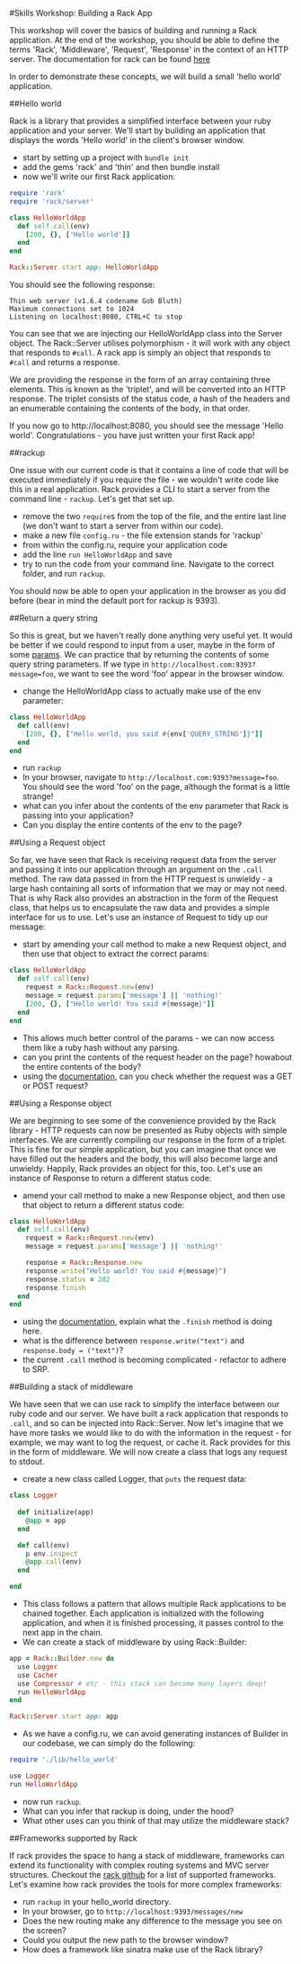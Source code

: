 #Skills Workshop: Building a Rack App

This workshop will cover the basics of building and running a Rack application. At the end of the workshop, you should be able to define the terms 'Rack', 'Middleware', 'Request', 'Response' in the context of an HTTP server. The documentation for rack can be found [here](https://github.com/rack/rack)

In order to demonstrate these concepts, we will build a small 'hello world' application.

##Hello world

Rack is a library that provides a simplified interface between your ruby application and your server. We'll start by building an application that displays the words 'Hello world' in the client's browser window.

* start by setting up a project with `bundle init`
* add the gems 'rack' and 'thin' and then bundle install
* now we'll write our first Rack application:
```ruby
require 'rack'
require 'rack/server'

class HelloWorldApp
  def self.call(env)
    [200, {}, ['Hello world']]
  end
end

Rack::Server.start app: HelloWorldApp
```
You should see the following response:
```
Thin web server (v1.6.4 codename Gob Bluth)
Maximum connections set to 1024
Listening on localhost:8080, CTRL+C to stop
```

You can see that we are injecting our HelloWorldApp class into the Server object. The Rack::Server utilises polymorphism - it will work with any object that responds to `#call`. A rack app is simply an object that responds to `#call` and returns a response.

We are providing the response in the form of an array containing three elements. This is known as the 'triplet', and will be converted into an HTTP response. The triplet consists of the status code, a hash of the headers and an enumerable containing the contents of the body, in that order.

If you now go to http://localhost:8080, you should see the message 'Hello world'. Congratulations - you have just written your first Rack app!

##rackup

One issue with our current code is that it contains a line of code that will be executed immediately if you require the file - we wouldn't write code like this in a real application. Rack provides a CLI to start a server from the command line - `rackup`. Let's get that set up.

* remove the two `require`s from the top of the file, and the entire last line (we don't want to start a server from within our code).
* make a new file `config.ru` - the file extension stands for 'rackup'
* from within the config.ru, require your application code
* add the line `run HelloWorldApp` and save
* try to run the code from your command line. Navigate to the correct folder, and run `rackup`.

You should now be able to open your application in the browser as you did before (bear in mind the default port for rackup is 9393).

##Return a query string

So this is great, but we haven't really done anything very useful yet. It would be better if we could respond to input from a user, maybe in the form of some [params](https://github.com/makersacademy/course/blob/master/pills/params.md). We can practice that by returning the contents of some query string parameters. If we type in `http://localhost.com:9393?message=foo`, we want to see the word 'foo' appear in the browser window.

* change the HelloWorldApp class to actually make use of the env parameter:
```ruby
class HelloWorldApp
  def call(env)
    [200, {}, ["Hello world, you said #{env['QUERY_STRING']}"]]
  end
end
```
* run `rackup`
* In your browser, navigate to `http://localhost.com:9393?message=foo`. You should see the word 'foo' on the page, although the format is a little strange!
* what can you infer about the contents of the env parameter that Rack is passing into your application? 
* Can you display the entire contents of the env to the page?

##Using a Request object

So far, we have seen that Rack is receiving request data from the server and passing it into our application through an argument on the `.call` method. The raw data passed in from the HTTP request is unwieldy - a large hash containing all sorts of information that we may or may not need. That is why Rack also provides an abstraction in the form of the Request class, that helps us to encapsulate the raw data and provides a simple interface for us to use. Let's use an instance of Request to tidy up our message:

* start by amending your call method to make a new Request object, and then use that object to extract the correct params:
```ruby
class HelloWorldApp
  def self.call(env)
    request = Rack::Request.new(env)
    message = request.params['message'] || 'nothing!'
    [200, {}, ["Hello world! You said #{message}"]]
  end
end
```
* This allows much better control of the params - we can now access them like a ruby hash without any parsing. 
* can you print the contents of the request header on the page? howabout the entire contents of the body?
* using the [documentation](http://www.rubydoc.info/gems/rack/Rack/Request), can you check whether the request was a GET or POST request?

##Using a Response object

We are beginning to see some of the convenience provided by the Rack library - HTTP requests can now be presented as Ruby objects with simple interfaces. We are currently compiling our response in the form of a triplet. This is fine for our simple application, but you can imagine that once we have filled out the headers and the body, this will also become large and unwieldy. Happily, Rack provides an object for this, too. Let's use an instance of Response to return a different status code:

* amend your call method to make a new Response object, and then use that object to return a different status code:
```ruby
class HelloWorldApp
  def self.call(env)
    request = Rack::Request.new(env)
    message = request.params['message'] || 'nothing!'

    response = Rack::Response.new
    response.write("Hello world! You said #{message}")
    response.status = 202
    response.finish
  end
end
```
* using the [documentation](http://www.rubydoc.info/gems/rack/Rack/Response), explain what the `.finish` method is doing here.
* what is the difference between `response.write("text")` and `response.body = ("text")`?
* the current `.call` method is becoming complicated - refactor to adhere to SRP.

##Building a stack of middleware

We have seen that we can use rack to simplify the interface between our ruby code and our server. We have built a rack application that responds to `.call`, and so can be injected into Rack::Server. Now let's imagine that we have more tasks we would like to do with the information in the request - for example, we may want to log the request, or cache it. Rack provides for this in the form of middleware. We will now create a class that logs any request to stdout.

* create a new class called Logger, that `puts` the request data:
```ruby
class Logger
  
  def initialize(app)
    @app = app
  end

  def call(env)
    p env.inspect
    @app.call(env)
  end

end
```
* This class follows a pattern that allows multiple Rack applications to be chained together. Each application is initialized with the following application, and when it is finished processing, it passes control to the next app in the chain. 
* We can create a stack of middleware by using Rack::Builder:
```ruby
app = Rack::Builder.new do
  use Logger
  use Cacher
  use Compressor # etc - this stack can become many layers deep!
  run HelloWorldApp
end

Rack::Server.start app: app
```
* As we have a config.ru, we can avoid generating instances of Builder in our codebase, we can simply do the following:
```ruby
require './lib/hello_world'

use Logger
run HelloWorldApp
```
* now run `rackup`. 
* What can you infer that rackup is doing, under the hood?
* What other uses can you think of that may utilize the middleware stack?

##Frameworks supported by Rack

If rack provides the space to hang a stack of middleware, frameworks can extend its functionality with complex routing systems and MVC server structures. Checkout the [rack github](https://github.com/rack/rack) for a list of supported frameworks. Let's examine how rack provides the tools for more complex frameworks:
* run `rackup` in your hello_world directory.
* In your browser, go to `http://localhost:9393/messages/new`
* Does the new routing make any difference to the message you see on the screen?
* Could you output the new path to the browser window?
* How does a framework like sinatra make use of the Rack library?
